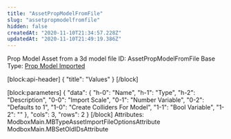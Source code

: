 ```yaml
---
title: "AssetPropModelFromFile"
slug: "assetpropmodelfromfile"
hidden: false
createdAt: "2020-11-10T21:34:57.228Z"
updatedAt: "2020-11-10T21:49:19.386Z"
---
```

Prop Model Asset from a 3d model file
ID: AssetPropModelFromFile
Base Type: [Prop Model Imported](doc:assetpropmodelimported)

[block:api-header]
{
  "title": "Values"
}
[/block]

[block:parameters]
{
  "data": {
    "h-0": "Name",
    "h-1": "Type",
    "h-2": "Description",
    "0-0": "Import Scale",
    "0-1": "Number Variable",
    "0-2": "Defaults to 1",
    "1-0": "Create Colliders For Model",
    "1-1": "Bool Variable",
    "1-2": ""
  },
  "cols": 3,
  "rows": 2
}
[/block]
Attributes:
ModboxMain.MBTypeAssetImportFileOptionsAttribute
ModboxMain.MBSetOldIDsAttribute